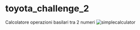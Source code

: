 # toyota_challenge_2
Calcolatore operazioni basilari tra 2 numeri
![simplecalculator](https://github.com/JoHassan/toyota_challenge_2/assets/85934238/25a35805-8618-46a2-92a6-5df5bdcfdb69)
